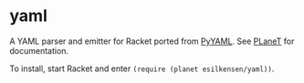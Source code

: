 yaml
====

A YAML parser and emitter for Racket ported from [PyYAML](http://pyyaml.org). See
[PLaneT](http://planet.racket-lang.org/package-source/esilkensen/yaml.plt/2/0/planet-docs/manual/index.html)
for documentation.

To install, start Racket and enter `(require (planet esilkensen/yaml))`.

